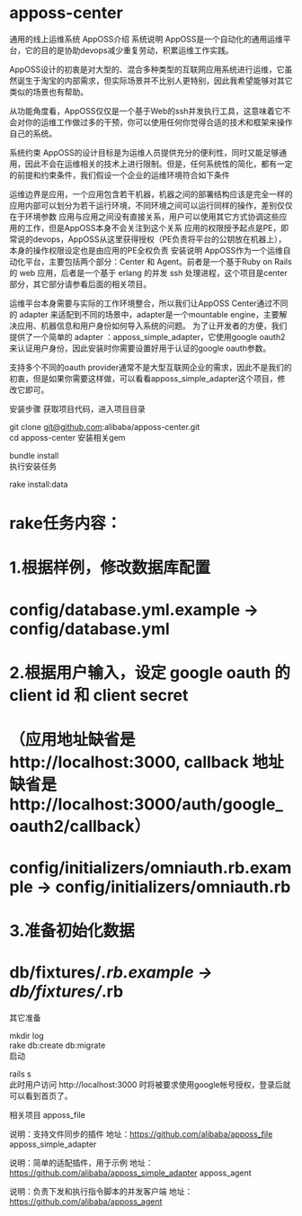 # apposs-center
通用的线上运维系统
AppOSS介绍
系统说明
AppOSS是一个自动化的通用运维平台，它的目的是协助devops减少重复劳动，积累运维工作实践。

AppOSS设计的初衷是对大型的、混合多种类型的互联网应用系统进行运维，它虽然诞生于淘宝的内部需求，但实际场景并不比别人更特别，因此我希望能够对其它类似的场景也有帮助。

从功能角度看，AppOSS仅仅是一个基于Web的ssh并发执行工具，这意味着它不会对你的运维工作做过多的干预，你可以使用任何你觉得合适的技术和框架来操作自己的系统。

系统约束
AppOSS的设计目标是为运维人员提供充分的便利性，同时又能足够通用，因此不会在运维相关的技术上进行限制。但是，任何系统性的简化，都有一定的前提和约束条件，我们假设一个企业的运维环境符合如下条件

运维边界是应用，一个应用包含若干机器，机器之间的部署结构应该是完全一样的
应用内部可以划分为若干运行环境，不同环境之间可以运行同样的操作，差别仅仅在于环境参数
应用与应用之间没有直接关系，用户可以使用其它方式协调这些应用的工作，但是AppOSS本身不会关注到这个关系
应用的权限授予起点是PE，即常说的devops，AppOSS从这里获得授权（PE负责将平台的公钥放在机器上），本身的操作权限设定也是由应用的PE全权负责
安装说明
AppOSS作为一个运维自动化平台，主要包括两个部分：Center 和 Agent。前者是一个基于Ruby on Rails的 web 应用，后者是一个基于 erlang 的并发 ssh 处理进程，这个项目是center部分，其它部分请参看后面的相关项目。

运维平台本身需要与实际的工作环境整合，所以我们让AppOSS Center通过不同的 adapter 来适配到不同的场景中，adapter是一个mountable engine，主要解决应用、机器信息和用户身份如何导入系统的问题。
为了让开发者的方便，我们提供了一个简单的 adapter ：apposs_simple_adapter，它使用google oauth2来认证用户身份，因此安装时你需要设置好用于认证的google oauth参数。

支持多个不同的oauth provider通常不是大型互联网企业的需求，因此不是我们的初衷，但是如果你需要这样做，可以看看apposs_simple_adapter这个项目，修改它即可。

安装步骤
获取项目代码，进入项目目录

git clone git@github.com:alibaba/apposs-center.git   
cd apposs-center
安装相关gem

bundle install  
执行安装任务

rake install:data

# rake任务内容：
#   1.根据样例，修改数据库配置  
#       config/database.yml.example -> config/database.yml
#   2.根据用户输入，设定 google oauth 的 client id 和 client secret
#   （应用地址缺省是 http://localhost:3000, callback 地址缺省是 http://localhost:3000/auth/google_oauth2/callback）   
#       config/initializers/omniauth.rb.example -> config/initializers/omniauth.rb
#   3.准备初始化数据
#       db/fixtures/*.rb.example -> db/fixtures/*.rb
其它准备

mkdir log  
rake db:create db:migrate   
启动

rails s  
此时用户访问 http://localhost:3000 时将被要求使用google帐号授权，登录后就可以看到首页了。

相关项目
apposs_file

说明：支持文件同步的插件
地址：https://github.com/alibaba/apposs_file
apposs_simple_adapter

说明：简单的适配插件，用于示例
地址：https://github.com/alibaba/apposs_simple_adapter
apposs_agent

说明：负责下发和执行指令脚本的并发客户端
地址：https://github.com/alibaba/apposs_agent
